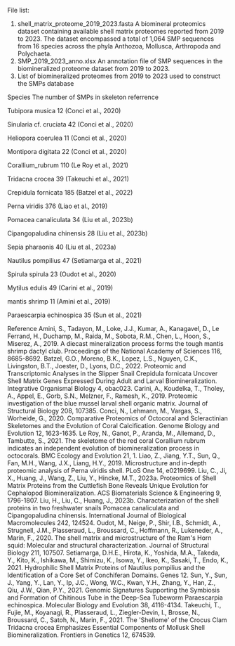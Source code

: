 File list:
1.	shell_matrix_proteome_2019_2023.fasta  A biomineral proteomics dataset containing available shell matrix proteomes reported from 2019 to 2023. The dataset encompassed a total of 1,064 SMP sequences from 16 species across the phyla Anthozoa, Mollusca, Arthropoda and Polychaeta.
2.	SMP_2019_2023_anno.xlsx  An annotation file of SMP sequences in the biomineralized proteome dataset from 2019 to 2023.
3.	List of biomineralized proteomes from 2019 to 2023 used to construct the SMPs database
   
Species	The number of SMPs in skeleton	referrence

Tubipora musica	12	(Conci et al., 2020) 

Sinularia cf. cruciata	42	(Conci et al., 2020)

Heliopora coerulea	11	(Conci et al., 2020)

 Montipora digitata	22	(Conci et al., 2020)

 Corallium_rubrum	110	(Le Roy et al., 2021)

Tridacna crocea	39	(Takeuchi et al., 2021)

Crepidula fornicata	185	(Batzel et al., 2022)

Perna viridis	376	(Liao et al., 2019)

Pomacea canaliculata	34	(Liu et al., 2023b)

Cipangopaludina chinensis	28	(Liu et al., 2023b)

Sepia pharaonis	40	(Liu et al., 2023a)

Nautilus pompilius	47	(Setiamarga et al., 2021)

Spirula spirula	23	(Oudot et al., 2020)

Mytilus edulis	49	(Carini et al., 2019)

mantis shrimp	11	(Amini et al., 2019)

Paraescarpia echinospica	35	(Sun et al., 2021)


Reference
Amini, S., Tadayon, M., Loke, J.J., Kumar, A., Kanagavel, D., Le Ferrand, H., Duchamp, M., Raida, M., Sobota, R.M., Chen, L., Hoon, S., Miserez, A., 2019. A diecast mineralization process forms the tough mantis shrimp dactyl club. Proceedings of the National Academy of Sciences 116, 8685-8692.
Batzel, G.O., Moreno, B.K., Lopez, L.S., Nguyen, C.K., Livingston, B.T., Joester, D., Lyons, D.C., 2022. Proteomic and Transcriptomic Analyses in the Slipper Snail Crepidula fornicata Uncover Shell Matrix Genes Expressed During Adult and Larval Biomineralization. Integrative Organismal Biology 4, obac023.
Carini, A., Koudelka, T., Tholey, A., Appel, E., Gorb, S.N., Melzner, F., Ramesh, K., 2019. Proteomic investigation of the blue mussel larval shell organic matrix. Journal of Structural Biology 208, 107385.
Conci, N., Lehmann, M., Vargas, S., Worheide, G., 2020. Comparative Proteomics of Octocoral and Scleractinian Skeletomes and the Evolution of Coral Calcification. Genome Biology and Evolution 12, 1623-1635.
Le Roy, N., Ganot, P., Aranda, M., Allemand, D., Tambutte, S., 2021. The skeletome of the red coral Corallium rubrum indicates an independent evolution of biomineralization process in octocorals. BMC Ecology and Evolution 21, 1.
Liao, Z., Jiang, Y.T., Sun, Q., Fan, M.H., Wang, J.X., Liang, H.Y., 2019. Microstructure and in-depth proteomic analysis of Perna viridis shell. PLoS One 14, e0219699.
Liu, C., Ji, X., Huang, J., Wang, Z., Liu, Y., Hincke, M.T., 2023a. Proteomics of Shell Matrix Proteins from the Cuttlefish Bone Reveals Unique Evolution for Cephalopod Biomineralization. ACS Biomaterials Science & Engineering 9, 1796-1807.
Liu, H., Liu, C., Huang, J., 2023b. Characterization of the shell proteins in two freshwater snails Pomacea canaliculata and Cipangopaludina chinensis. International Journal of Biological Macromolecules 242, 124524.
Oudot, M., Neige, P., Shir, I.B., Schmidt, A., Strugnell, J.M., Plasseraud, L., Broussard, C., Hoffmann, R., Lukeneder, A., Marin, F., 2020. The shell matrix and microstructure of the Ram's Horn squid: Molecular and structural characterization. Journal of Structural Biology 211, 107507.
Setiamarga, D.H.E., Hirota, K., Yoshida, M.A., Takeda, Y., Kito, K., Ishikawa, M., Shimizu, K., Isowa, Y., Ikeo, K., Sasaki, T., Endo, K., 2021. Hydrophilic Shell Matrix Proteins of Nautilus pompilius and the Identification of a Core Set of Conchiferan Domains. Genes 12.
Sun, Y., Sun, J., Yang, Y., Lan, Y., Ip, J.C., Wong, W.C., Kwan, Y.H., Zhang, Y., Han, Z., Qiu, J.W., Qian, P.Y., 2021. Genomic Signatures Supporting the Symbiosis and Formation of Chitinous Tube in the Deep-Sea Tubeworm Paraescarpia echinospica. Molecular Biology and Evolution 38, 4116-4134.
Takeuchi, T., Fujie, M., Koyanagi, R., Plasseraud, L., Ziegler-Devin, I., Brosse, N., Broussard, C., Satoh, N., Marin, F., 2021. The 'Shellome' of the Crocus Clam Tridacna crocea Emphasizes Essential Components of Mollusk Shell Biomineralization. Frontiers in Genetics 12, 674539.

